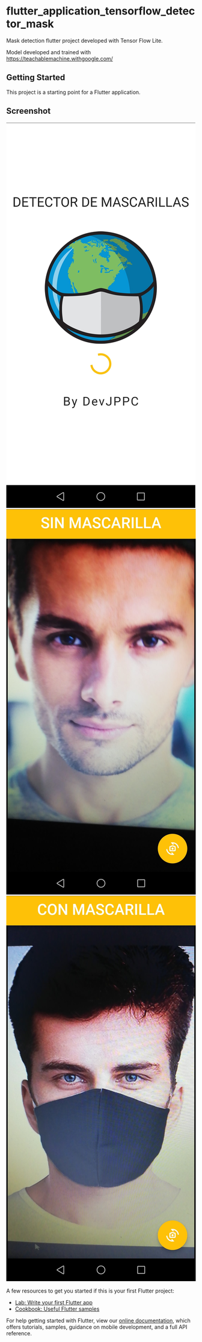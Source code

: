 # flutter_application_tensorflow_detector_mask

Mask detection flutter project developed with Tensor Flow Lite.

Model developed and trained with https://teachablemachine.withgoogle.com/

## Getting Started

This project is a starting point for a Flutter application.

## Screenshot

![](Screenshot_0.jpg) 
![](Screenshot_1.jpg) 
![](Screenshot_2.jpg) 


A few resources to get you started if this is your first Flutter project:

- [Lab: Write your first Flutter app](https://flutter.dev/docs/get-started/codelab)
- [Cookbook: Useful Flutter samples](https://flutter.dev/docs/cookbook)

For help getting started with Flutter, view our
[online documentation](https://flutter.dev/docs), which offers tutorials,
samples, guidance on mobile development, and a full API reference.

